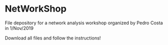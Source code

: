 # NetWorkShop
File depository for a network analysis workshop organized by Pedro Costa in 1/Nov/2019

Download all files and follow the instructions!
